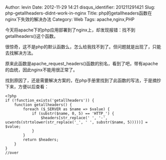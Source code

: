Author: levin
Date: 2012-11-29 14:21
disqus_identifier: 201211291421
Slug: php-getallheaders-didnt-work-in-nginx
Title: php的getallheaders函数在nginx下失效的解决办法
Category: Web
Tags: apache,nginx,PHP

今天将apache下的php应用部署到了nginx上，却发现报错：找不到getallheaders()这个函数。

很惊奇，这不是php的默认函数么，怎么给我找不到了。但问题就是出现了，只能去找解决方法。

原来此函数是apache\_request\_headers()函数的别名，看到了吧，带有apache的血统，因此nginx不能用很正常了。<!-- more -->

找到原因了，还是需要解决方案的，在php手册里找到了此函数的写法，于是摘抄下来，方便以后查看：

    <?php
    if (!function_exists('getallheaders')) {
    	function getallheaders() {
    		foreach ($_SERVER as $name => $value) {
    			if (substr($name, 0, 5) == 'HTTP_') {
    				$headers[str_replace(' ', '-', ucwords(strtolower(str_replace('_', ' ', substr($name, 5)))))] = $value;
    			}
    		}
    		return $headers;
    	}
    }
    //over
